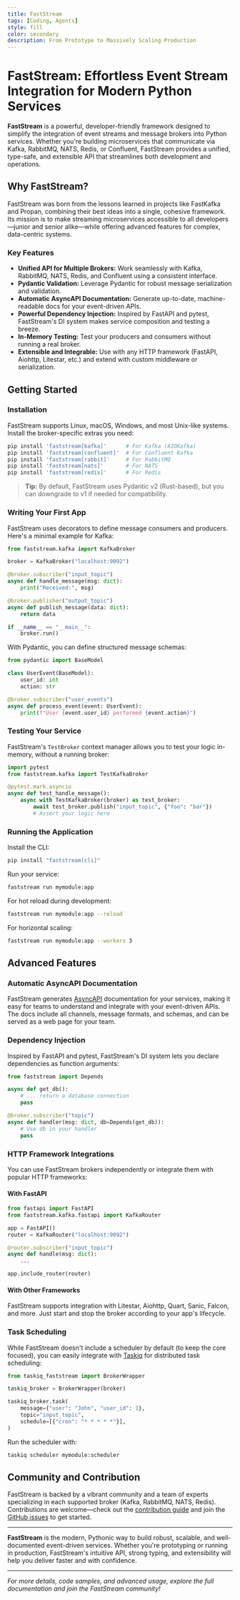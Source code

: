 ```yaml
---
title: FastStream
tags: [Coding, Agents]
style: fill
color: secondary
description: From Prototype to Massively Scaling Production
---
```


# FastStream: Effortless Event Stream Integration for Modern Python Services

**FastStream** is a powerful, developer-friendly framework designed to simplify the integration of event streams and message brokers into Python services. Whether you're building microservices that communicate via Kafka, RabbitMQ, NATS, Redis, or Confluent, FastStream provides a unified, type-safe, and extensible API that streamlines both development and operations.

## Why FastStream?

FastStream was born from the lessons learned in projects like FastKafka and Propan, combining their best ideas into a single, cohesive framework. Its mission is to make streaming microservices accessible to all developers—junior and senior alike—while offering advanced features for complex, data-centric systems.

### Key Features

- **Unified API for Multiple Brokers:** Work seamlessly with Kafka, RabbitMQ, NATS, Redis, and Confluent using a consistent interface.
- **Pydantic Validation:** Leverage Pydantic for robust message serialization and validation.
- **Automatic AsyncAPI Documentation:** Generate up-to-date, machine-readable docs for your event-driven APIs.
- **Powerful Dependency Injection:** Inspired by FastAPI and pytest, FastStream's DI system makes service composition and testing a breeze.
- **In-Memory Testing:** Test your producers and consumers without running a real broker.
- **Extensible and Integrable:** Use with any HTTP framework (FastAPI, Aiohttp, Litestar, etc.) and extend with custom middleware or serialization.

## Getting Started

### Installation

FastStream supports Linux, macOS, Windows, and most Unix-like systems. Install the broker-specific extras you need:

```sh
pip install 'faststream[kafka]'      # For Kafka (AIOKafka)
pip install 'faststream[confluent]'  # For Confluent Kafka
pip install 'faststream[rabbit]'     # For RabbitMQ
pip install 'faststream[nats]'       # For NATS
pip install 'faststream[redis]'      # For Redis
```

> **Tip:** By default, FastStream uses Pydantic v2 (Rust-based), but you can downgrade to v1 if needed for compatibility.

### Writing Your First App

FastStream uses decorators to define message consumers and producers. Here's a minimal example for Kafka:

```python
from faststream.kafka import KafkaBroker

broker = KafkaBroker("localhost:9092")

@broker.subscriber("input_topic")
async def handle_message(msg: dict):
    print("Received:", msg)

@broker.publisher("output_topic")
async def publish_message(data: dict):
    return data

if __name__ == "__main__":
    broker.run()
```

With Pydantic, you can define structured message schemas:

```python
from pydantic import BaseModel

class UserEvent(BaseModel):
    user_id: int
    action: str

@broker.subscriber("user_events")
async def process_event(event: UserEvent):
    print(f"User {event.user_id} performed {event.action}")
```

### Testing Your Service

FastStream's `TestBroker` context manager allows you to test your logic in-memory, without a running broker:

```python
import pytest
from faststream.kafka import TestKafkaBroker

@pytest.mark.asyncio
async def test_handle_message():
    async with TestKafkaBroker(broker) as test_broker:
        await test_broker.publish("input_topic", {"foo": "bar"})
        # Assert your logic here
```

### Running the Application

Install the CLI:

```sh
pip install "faststream[cli]"
```

Run your service:

```sh
faststream run mymodule:app
```

For hot reload during development:

```sh
faststream run mymodule:app --reload
```

For horizontal scaling:

```sh
faststream run mymodule:app --workers 3
```

## Advanced Features

### Automatic AsyncAPI Documentation

FastStream generates [AsyncAPI](https://www.asyncapi.com/) documentation for your services, making it easy for teams to understand and integrate with your event-driven APIs. The docs include all channels, message formats, and schemas, and can be served as a web page for your team.

### Dependency Injection

Inspired by FastAPI and pytest, FastStream's DI system lets you declare dependencies as function arguments:

```python
from faststream import Depends

async def get_db():
    # ... return a database connection
    pass

@broker.subscriber("topic")
async def handler(msg: dict, db=Depends(get_db)):
    # Use db in your handler
    pass
```

### HTTP Framework Integrations

You can use FastStream brokers independently or integrate them with popular HTTP frameworks:

#### With FastAPI

```python
from fastapi import FastAPI
from faststream.kafka.fastapi import KafkaRouter

app = FastAPI()
router = KafkaRouter("localhost:9092")

@router.subscriber("input_topic")
async def handle(msg: dict):
    ...

app.include_router(router)
```

#### With Other Frameworks

FastStream supports integration with Litestar, Aiohttp, Quart, Sanic, Falcon, and more. Just start and stop the broker according to your app's lifecycle.

### Task Scheduling

While FastStream doesn't include a scheduler by default (to keep the core focused), you can easily integrate with [Taskiq](https://github.com/taskiq-python/taskiq) for distributed task scheduling:

```python
from taskiq_faststream import BrokerWrapper

taskiq_broker = BrokerWrapper(broker)

taskiq_broker.task(
    message={"user": "John", "user_id": 1},
    topic="input_topic",
    schedule=[{"cron": "* * * * *"}],
)
```

Run the scheduler with:

```sh
taskiq scheduler mymodule:scheduler
```

## Community and Contribution

FastStream is backed by a vibrant community and a team of experts specializing in each supported broker (Kafka, RabbitMQ, NATS, Redis). Contributions are welcome—check out the [contribution guide](./getting-started/contributing/CONTRIBUTING.md) and join the [GitHub issues](https://github.com/ag2ai/faststream/issues) to get started.

---

**FastStream** is the modern, Pythonic way to build robust, scalable, and well-documented event-driven services. Whether you're prototyping or running in production, FastStream's intuitive API, strong typing, and extensibility will help you deliver faster and with confidence.

---

*For more details, code samples, and advanced usage, explore the full documentation and join the FastStream community!* 